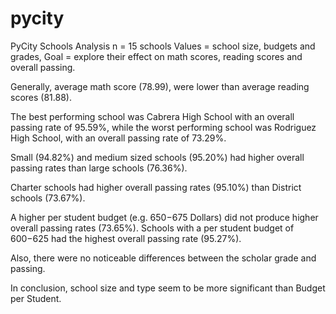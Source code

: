 # pycity


PyCity Schools Analysis
n = 15 schools 
Values = school size, budgets and grades, 
Goal = explore their effect on math scores, reading scores and overall passing.


Generally, average math score (78.99), were lower than average reading scores (81.88).

The best performing school was Cabrera High School with an overall passing rate of 95.59%, while the worst performing school was Rodriguez High School, with an overall passing rate of 73.29%.

Small (94.82%) and medium sized schools (95.20%) had higher overall passing rates than large schools (76.36%). 

Charter schools had higher overall passing rates (95.10%) than District schools (73.67%).

A higher per student budget (e.g. $650-$675 Dollars) did not produce higher overall passing rates (73.65%). Schools with a per student budget of $600-$625 had the highest overall passing rate (95.27%).

Also, there were no noticeable differences between the scholar grade and passing.

In conclusion, school size and type seem to be more significant than Budget per Student.
